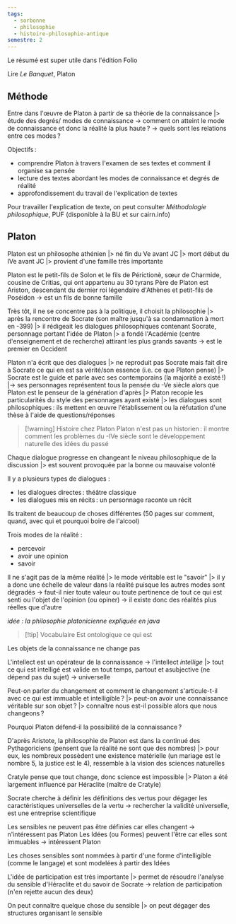 ```yaml
---
tags:
  - sorbonne
  - philosophie
  - histoire-philosophie-antique
semestre: 2
---
```

Le résumé est super utile dans l'édition Folio

Lire _Le Banquet_, Platon
## Méthode
Entre dans l'œuvre de Platon à partir de sa théorie de la connaissance
|> étude des degrés/ modes de connaissance
-> comment on atteint le mode de connaissance et donc la réalité la plus haute ?
-> quels sont les relations entre ces modes ?

Objectifs :
- comprendre Platon à travers l'examen de ses textes et comment il organise sa pensée
- lecture des textes abordant les modes de connaissance et degrés de réalité
- approfondissement du travail de l'explication de textes

Pour travailler l'explication de texte, on peut consulter _Méthodologie philosophique_, PUF (disponible à la BU et sur cairn.info)
## Platon
Platon est un philosophe athénien
|> né fin du Ve avant JC
|> mort début du IVe avant JC
|> provient d'une famille très importante

Platon est le petit-fils de Solon et le fils de Périctionè, sœur de Charmide, cousine de Critias, qui ont appartenu au 30 tyrans
Père de Platon est Ariston, descendant du dernier roi légendaire d'Athènes et petit-fils de Poséidon
-> est un fils de bonne famille

Très tôt, il ne se concentre pas à la politique, il choisit la philosophie
|> après la rencontre de Socrate (son maître jusqu'à sa condamnation à mort en -399)
|> il rédigeait les dialogues philosophiques contenant Socrate, personnage portant l'idée de Platon
|> a fondé l'Académie (centre d'enseignement et de recherche) attirant les plus grands savants -> est le premier en Occident

Platon n'a écrit que des dialogues
|> ne reproduit pas Socrate mais fait dire à Socrate ce qui en est sa vérité/son essence (i.e. ce que Platon pense)
|> Socrate est le guide et parle avec ses contemporains (la majorité a existé !)
|-> ses personnages représentent tous la pensée du -Ve siècle alors que Platon est le penseur de la génération d'après
|> Platon recopie les particularités du style des personnages ayant existé
|> les dialogues sont philosophiques : ils mettent en œuvre l'établissement ou la réfutation d'une thèse à l'aide de questions/réponses

> [!warning] Histoire chez Platon
> Platon n'est pas un historien : il montre comment les problèmes du -IVe siècle sont le développement naturelle des idées du passé

Chaque dialogue progresse en changeant le niveau philosophique de la discussion
|> est souvent provoquée par la bonne ou mauvaise volonté

Il y a plusieurs types de dialogues :
- les dialogues directes : théâtre classique
- les dialogues mis en récits : un personnage raconte un récit

Ils traitent de beaucoup de choses différentes (50 pages sur comment, quand, avec qui et pourquoi boire de l'alcool)

Trois modes de la réalité :
- percevoir
- avoir une opinion
- savoir

Il ne s'agit pas de la même réalité
|> le mode véritable est le "savoir"
|> il y a donc une échelle de valeur dans la réalité puisque les autres modes sont dégradés
-> faut-il nier toute valeur ou toute pertinence de tout ce qui est senti ou l'objet de l'opinion (ou opiner)
-> il existe donc des réalités plus réelles que d'autre

*idée : la philosophie platonicienne expliquée en java*

> [!tip] Vocabulaire
> Est ontologique ce qui est

Les objets de la connaissance ne change pas

L'intellect est un opérateur de la connaissance -> l'intellect *intellige*
|> tout ce qui est intelligé est valide en tout temps, partout et asubjective (ne dépend pas du sujet) -> universelle

Peut-on parler du changement et comment le changement s'articule-t-il avec ce qui est immuable et intelligible ?
|> peut-on avoir une connaissance véritable sur son objet ?
|> connaître nous est-il possible alors que nous changeons ?

Pourquoi Platon défend-il la possibilité de la connaissance ?

D'après Aristote, la philosophie de Platon est dans la continué des Pythagoriciens (pensent que la réalité ne sont que des nombres)
|> pour eux, les nombreux possèdent une existence matérielle (un mariage est le nombre 5, la justice est le 4), ressemble à la vision des sciences naturelles

Cratyle pense que tout change, donc science est impossible
|> Platon a été largement influencé par Héraclite (maître de Cratyle)

Socrate cherche à définir les définitions des vertus pour dégager les caractéristiques universelles de la vertu 
-> rechercher la validité universelle, est une entreprise scientifique

Les sensibles ne peuvent pas être définies car elles changent -> n'intéressent pas Platon
Les Idées (ou Formes) peuvent l'être car elles sont immuables -> intéressent Platon

Les choses sensibles sont nommées à partir d'une forme d'intelligible (comme le langage) et sont modelées à partir des Idées

L'idée de participation est très importante
|> permet de résoudre l'analyse du sensible d'Héraclite et du savoir de Socrate -> relation de participation (n'en rejette aucun des deux)

On peut connaître quelque chose du sensible
|> on peut dégager des structures organisant le sensible